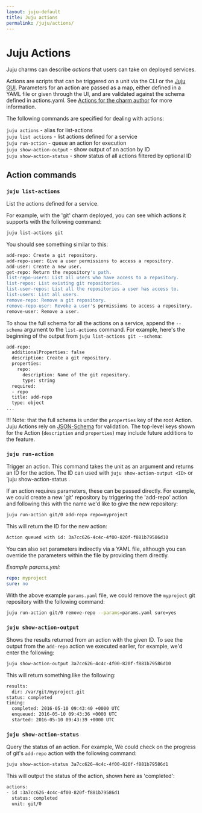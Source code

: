 ```yaml
---
layout: juju-default
title: Juju actions  
permalink: /juju/actions/
---
```


# Juju Actions

Juju charms can describe *actions* that users can take on deployed services.

Actions are scripts that can be triggered on a unit via the CLI or the [Juju
GUI](controllers-gui.html). Parameters for an action are passed as a map,
either defined in a YAML file or given through the UI, and are validated
against the schema defined in actions.yaml. See
[Actions for the charm author](authors-charm-actions.html) for more
information.

The following commands are specified for dealing with actions:

`juju actions` - alias for list-actions  
`juju list actions` - list actions defined for a service  
`juju run-action` - queue an action for execution  
`juju show-action-output` - show output of an action by ID  
`juju show-action-status` - show status of all actions filtered by optional ID  

## Action commands 

### `juju list-actions`

List the actions defined for a service.  

For example, with the 'git' charm deployed, you can see which actions it
supports with the following command:

```bash
juju list-actions git
```

You should see something similar to this: 

```bash
add-repo: Create a git repository.
add-repo-user: Give a user permissions to access a repository.
add-user: Create a new user.
get-repo: Return the repository's path.
list-repo-users: List all users who have access to a repository.
list-repos: List existing git repositories.
list-user-repos: List all the repositories a user has access to.
list-users: List all users.
remove-repo: Remove a git repository.
remove-repo-user: Revoke a user's permissions to access a repository.
remove-user: Remove a user.
```

To show the full schema for all the actions on a service, append the `--schema`
argument to the `list-actions` command. For example, here's the beginning of
the output from `juju list-actions git --schema`:

```bash
add-repo:
  additionalProperties: false
  description: Create a git repository.
  properties:
    repo:
      description: Name of the git repository.
      type: string
  required:
  - repo
  title: add-repo
  type: object
...
```

!!! Note: that the full schema is under the `properties` key of the root Action.
Juju Actions rely on [JSON-Schema](http://json-schema.org) for validation.
The top-level keys shown for the Action (`description` and `properties`) may
include future additions to the feature.

### `juju run-action`

Trigger an action. This command takes the unit as an argument and returns an ID
for the action. The ID can used with `juju show-action-output <ID>` or `juju
show-action-status <ID>.

If an action requires parameters, these can be passed directly. For example, we
could create a new 'git' repository by triggering the 'add-repo' action and
following this with the name we'd like to give the new repository:


```bash
juju run-action git/0 add-repo repo=myproject
```
This will return the ID for the new action:

```bash
Action queued with id: 3a7cc626-4c4c-4f00-820f-f881b79586d10
```

You can also set parameters indirectly via a YAML file, although you can
override the parameters within the file by providing them directly.

*Example params.yml:*
```yaml
repo: myproject
sure: no
```
With the above example `params.yaml` file, we could remove the `myproject` git repository
with the following command:

```bash
juju run-action git/0 remove-repo --params=params.yaml sure=yes
```

### `juju show-action-output`

Shows the results returned from an action with the given ID. To
see the output from the `add-repo` action we executed earlier, for example,
we'd enter the following:

```bash
juju show-action-output 3a7cc626-4c4c-4f00-820f-f881b79586d10
```
This will return something like the following:
```bash
results:
  dir: /var/git/myproject.git
status: completed
timing:
  completed: 2016-05-10 09:43:40 +0000 UTC
  enqueued: 2016-05-10 09:43:36 +0000 UTC
  started: 2016-05-10 09:43:39 +0000 UTC
```

### `juju show-action-status`

Query the status of an action. For example, We could check on the progress of git's
`add-repo` action with the following command:

```bash
juju show-action-status 3a7cc626-4c4c-4f00-820f-f881b79586d1
```
This will output the status of the action, shown here as 'completed':

```bash
actions:
- id :3a7cc626-4c4c-4f00-820f-f881b79586d1 
  status: completed
  unit: git/0
```